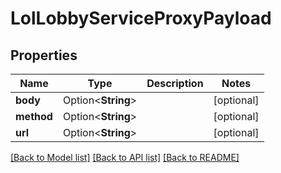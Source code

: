 # LolLobbyServiceProxyPayload

## Properties

Name | Type | Description | Notes
------------ | ------------- | ------------- | -------------
**body** | Option<**String**> |  | [optional]
**method** | Option<**String**> |  | [optional]
**url** | Option<**String**> |  | [optional]

[[Back to Model list]](../README.md#documentation-for-models) [[Back to API list]](../README.md#documentation-for-api-endpoints) [[Back to README]](../README.md)



